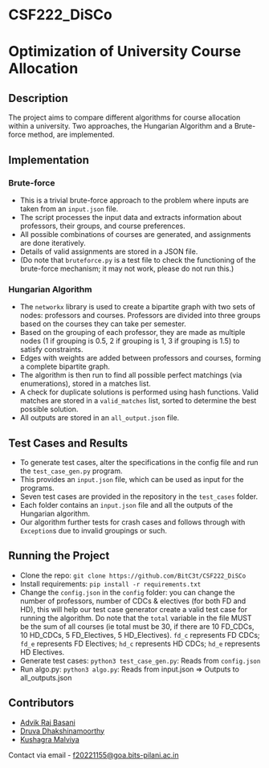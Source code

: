 # CSF222_DiSCo


# Optimization of University Course Allocation

## Description

The project aims to compare different algorithms for course allocation within a university. Two approaches, the Hungarian Algorithm and a Brute-force method, are implemented.

## Implementation

### Brute-force

- This is a trivial brute-force approach to the problem where inputs are taken from an `input.json` file.
- The script processes the input data and extracts information about professors, their groups, and course preferences.
- All possible combinations of courses are generated, and assignments are done iteratively.
- Details of valid assignments are stored in a JSON file.
- (Do note that `bruteforce.py` is a test file to check the functioning of the brute-force mechanism; it may not work, please do not run this.)

### Hungarian Algorithm

- The `networkx` library is used to create a bipartite graph with two sets of nodes: professors and courses. Professors are divided into three groups based on the courses they can take per semester.
- Based on the grouping of each professor, they are made as multiple nodes (1 if grouping is 0.5, 2 if grouping is 1, 3 if grouping is 1.5) to satisfy constraints.
- Edges with weights are added between professors and courses, forming a complete bipartite graph. 
- The algorithm is then run to find all possible perfect matchings (via enumerations), stored in a matches list.
- A check for duplicate solutions is performed using hash functions. Valid matches are stored in a `valid_matches` list, sorted to determine the best possible solution.
- All outputs are stored in an `all_output.json` file.

## Test Cases and Results

- To generate test cases, alter the specifications in the config file and run the `test_case_gen.py` program.
- This provides an `input.json` file, which can be used as input for the programs.
- Seven test cases are provided in the repository in the `test_cases` folder.
- Each folder contains an `input.json` file and all the outputs of the Hungarian algorithm.
- Our algorithm further tests for crash cases and follows through with `Exception`s due to invalid groupings or such.

## Running the Project
- Clone the repo: `git clone https://github.com/BitC3t/CSF222_DiSCo`
- Install requirements: `pip install -r requirements.txt`
- Change the `config.json` in the `config` folder: you can change the number of professors, number of CDCs & electives (for both FD and HD), this will help our test case generator create a valid test case for running the algorithm. Do note that the `total` variable in the file MUST be the sum of all courses (ie total must be 30, if there are 10 FD_CDCs, 10 HD_CDCs, 5 FD_Electives, 5 HD_Electives). `fd_c` represents FD CDCs; `fd_e` represents FD Electives; `hd_c` represents HD CDCs; `hd_e` represents HD Electives.
- Generate test cases: `python3 test_case_gen.py`: Reads from `config.json`
- Run algo.py: `python3 algo.py`: Reads from input.json => Outputs to all_outputs.json


## Contributors

- [Advik Raj Basani](https://github.com/BitC3t)
- [Druva Dhakshinamoorthy](https://github.com/Ceres445)
- [Kushagra Malviya](https://github.com/darthlazius)

Contact via email - f20221155@goa.bits-pilani.ac.in
